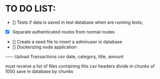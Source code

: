 # TO DO LIST:

-  [] Tests if data is saved in test database when are running tests;
-  [x] Separate authenticated routes from normal routes
-  [] Create a seed file to insert a adminuser in database
-  [] Dockerizing node application

---- Upload Transactions csv
date, category, title, amount

must receive a list of files containing this csv headers
divide in chunks of 1000
save in database by chunks
